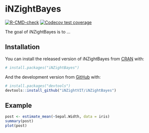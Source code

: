 
<!-- README.md is generated from README.Rmd. Please edit that file -->
# iNZightBayes

<!-- badges: start -->
[![R-CMD-check](https://github.com/iNZightVIT/iNZightBayes/workflows/R-CMD-check/badge.svg)](https://github.com/iNZightVIT/iNZightBayes/actions) [![Codecov test coverage](https://codecov.io/gh/iNZightVIT/iNZightBayes/branch/master/graph/badge.svg)](https://codecov.io/gh/iNZightVIT/iNZightBayes?branch=master) <!-- badges: end -->

The goal of iNZightBayes is to ...

## Installation

You can install the released version of iNZightBayes from [CRAN](https://CRAN.R-project.org) with:

``` r
# install.packages("iNZightBayes")
```

And the development version from [GitHub](https://github.com/) with:

``` r
# install.packages("devtools")
devtools::install_github("iNZightVIT/iNZightBayes")
```

## Example

``` r
post <- estimate_mean(~Sepal.Width, data = iris)
summary(post)
plot(post)
```
